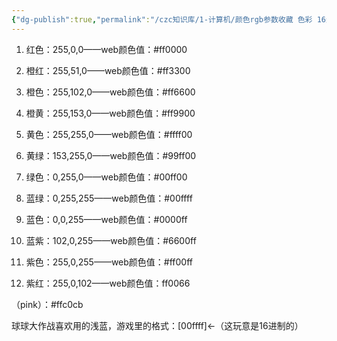 ```yaml
---
{"dg-publish":true,"permalink":"/czc知识库/1-计算机/颜色rgb参数收藏 色彩 16进制 通道 常用/","dgPassFrontmatter":true,"created":"2024-06-18T17:45:23.398+08:00","updated":"2024-12-08T12:34:12.866+08:00"}
---
```





1. 红色：255,0,0——web颜色值：#ff0000

2. 橙红：255,51,0——web颜色值：#ff3300
3. 橙色：255,102,0——web颜色值：#ff6600
4. 橙黄：255,153,0——web颜色值：#ff9900
5. 黄色：255,255,0——web颜色值：#ffff00

6. 黄绿：153,255,0——web颜色值：#99ff00

7. 绿色：0,255,0——web颜色值：#00ff00
8. 蓝绿：0,255,255——web颜色值：#00ffff

9. 蓝色：0,0,255——web颜色值：#0000ff

10. 蓝紫：102,0,255——web颜色值：#6600ff

11. 紫色：255,0,255——web颜色值：#ff00ff

12. 紫红：255,0,102——web颜色值：ff0066

（pink）：#ffc0cb

球球大作战喜欢用的浅蓝，游戏里的格式：[00ffff]←（这玩意是16进制的）